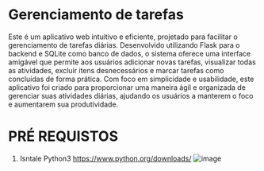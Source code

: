 # Gerenciamento de tarefas
Este é um aplicativo web intuitivo e eficiente, projetado para facilitar o gerenciamento de tarefas diárias. Desenvolvido utilizando Flask para o backend e SQLite como banco de dados, o sistema oferece uma interface amigável que permite aos usuários adicionar novas tarefas, visualizar todas as atividades, excluir itens desnecessários e marcar tarefas como concluídas de forma prática.
Com foco em simplicidade e usabilidade, este aplicativo foi criado para proporcionar uma maneira ágil e organizada de gerenciar suas atividades diárias, ajudando os usuários a manterem o foco e aumentarem sua produtividade.

# PRÉ REQUISTOS
1) Isntale Python3 https://www.python.org/downloads/
![image](https://github.com/user-attachments/assets/0ded5cf5-4d7d-4fe6-96ca-42eee8fce90e)
